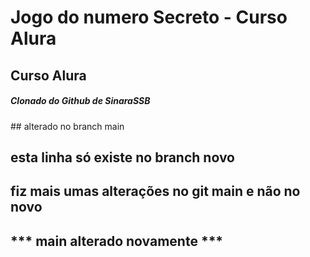 <h1> Jogo do numero Secreto - Curso Alura </h1> 
<h2> Curso Alura </h2>
<h5> Clonado do Github de SinaraSSB </h5>
## alterado no branch main  

## esta linha só existe no branch novo ## 




## fiz mais umas alterações no git main e não no novo
*** main alterado novamente *** 
---

